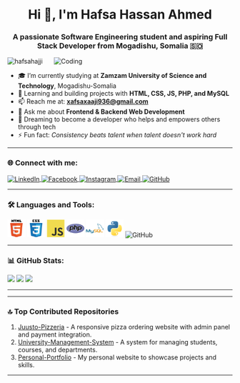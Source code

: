 <h1 align="center">Hi 👋, I'm Hafsa Hassan Ahmed</h1>
<h3 align="center">A passionate Software Engineering student and aspiring Full Stack Developer from Mogadishu, Somalia 🇸🇴</h3>

<img align="right" alt="Coding" width="400" src="https://media.tenor.com/qJ5evVs-_uUAAAAC/coding.gif">

<p align="left"> <img src="https://komarev.com/ghpvc/?username=hafsahajji&label=Profile%20views&color=0e75b6&style=flat" alt="hafsahajji" /> </p>

- 🎓 I’m currently studying at **Zamzam University of Science and Technology**, Mogadishu-Somalia  
- 🌱 Learning and building projects with **HTML, CSS, JS, PHP, and MySQL**
- 📫 Reach me at: **xafsaxaaji936@gmail.com**
- 💬 Ask me about **Frontend & Backend Web Development**
- 🌟 Dreaming to become a developer who helps and empowers others through tech
- ⚡ Fun fact: *Consistency beats talent when talent doesn't work hard*

---

<h3 align="left">🌐 Connect with me:</h3>
<p align="left">
<a href="https://www.linkedin.com/in/hafsa-hajji-769a122ab" target="_blank">
  <img align="center" src="https://raw.githubusercontent.com/rahuldkjain/github-profile-readme-generator/master/src/images/icons/Social/linked-in-alt.svg" alt="LinkedIn" height="30" width="40" />
</a>
<a href="https://www.facebook.com/xafsa.xaaji.xilkas" target="blank">
  <img align="center" src="https://raw.githubusercontent.com/rahuldkjain/github-profile-readme-generator/master/src/images/icons/Social/facebook.svg" alt="Facebook" height="30" width="40" />
</a>
<a href="https://www.instagram.com/hafsa_haaji1" target="blank">
  <img align="center" src="https://raw.githubusercontent.com/rahuldkjain/github-profile-readme-generator/master/src/images/icons/Social/instagram.svg" alt="Instagram" height="30" width="40" />
</a>
<a href="mailto:xafsaxaaji936@gmail.com">
  <img align="center" src="https://cdn-icons-png.flaticon.com/512/732/732200.png" alt="Email" height="30" width="40" />
</a>
<a href="https://github.com/hafsahajji" target="_blank">
  <img align="center" src="https://cdn-icons-png.flaticon.com/512/733/733553.png" alt="GitHub" height="30" width="40" />
</a>
</p>

---

<h3 align="left">🛠️ Languages and Tools:</h3>
<p align="left">
  <img src="https://raw.githubusercontent.com/devicons/devicon/master/icons/html5/html5-original-wordmark.svg" alt="HTML5" width="40" height="40"/> 
  <img src="https://raw.githubusercontent.com/devicons/devicon/master/icons/css3/css3-original-wordmark.svg" alt="CSS3" width="40" height="40"/> 
  <img src="https://raw.githubusercontent.com/devicons/devicon/master/icons/javascript/javascript-original.svg" alt="JavaScript" width="40" height="40"/> 
  <img src="https://raw.githubusercontent.com/devicons/devicon/master/icons/php/php-original.svg" alt="PHP" width="40" height="40"/> 
  <img src="https://raw.githubusercontent.com/devicons/devicon/master/icons/mysql/mysql-original-wordmark.svg" alt="MySQL" width="40" height="40"/>
  <img src="https://raw.githubusercontent.com/devicons/devicon/master/icons/python/python-original.svg" alt="Python" width="40" height="40"/> 
  <img src="https://www.vectorlogo.zone/logos/github/github-icon.svg" alt="GitHub" width="40" height="40"/>
</p>

---

### 📊 GitHub Stats:
![](https://github-readme-stats.vercel.app/api?username=hafsahajji&theme=radical&hide_border=false&include_all_commits=true&count_private=true)
![](https://github-readme-streak-stats.herokuapp.com/?user=hafsahajji&theme=radical&hide_border=false)
![](https://github-readme-stats.vercel.app/api/top-langs/?username=hafsahajji&theme=radical&hide_border=false&layout=compact)

---
---

### 🔝 Top Contributed Repositories

1. [Juusto-Pizzeria](https://github.com/hafsahajji/Juusto-Pizzeria) - A responsive pizza ordering website with admin panel and payment integration.
2. [University-Management-System](https://github.com/hafsahajji/University-Management-System) - A system for managing students, courses, and departments.
3. [Personal-Portfolio](https://github.com/hafsahajji/Personal-Portfolio) - My personal website to showcase projects and skills.

---


<!-- Proudly created by Hafsa Hassan Ahmed -->
